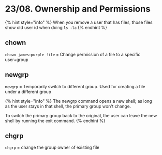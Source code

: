 # 23/08. Ownership and Permissions

{% hint style="info" %}
When you remove a user that has files, those files show old user id when doing `ls -la`
{% endhint %}

## chown

`chown james:purple file` = Change permission of a file to a specific user+group

## newgrp

`newgrp` = Temporarily switch to different group. Used for creating a file under a different group

{% hint style="info" %}
The newgrp command opens a new shell; as long as the user stays in that shell, the primary group won't change.&#x20;

To switch the primary group back to the original, the user can leave the new shell by running the exit command.
{% endhint %}

## chgrp

`chgrp` = change the group owner of existing file

